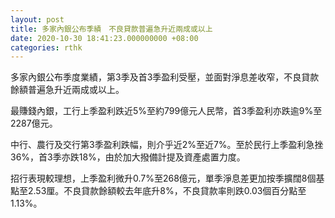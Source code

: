 ```yaml
---
layout: post
title: 多家內銀公布季績　不良貸款普遍急升近兩成或以上
date: 2020-10-30 18:41:23.000000000 +08:00
categories: rthk
---
```


多家內銀公布季度業績，第3季及首3季盈利受壓，並面對淨息差收窄，不良貸款餘額普遍急升近兩成或以上。

最賺錢內銀，工行上季盈利跌近5%至約799億元人民幣，首3季盈利亦跌逾9%至2287億元。

中行、農行及交行第3季盈利跌幅，則介乎近2%至近7%。至於民行上季盈利急挫36%，首3季亦跌18%，由於加大撥備計提及資產處置力度。

招行表現較理想，上季盈利微升0.7%至268億元，單季淨息差更加按季擴闊8個基點至2.53厘。不良貸款餘額較去年底升8%，不良貸款率則跌0.03個百分點至1.13%。
